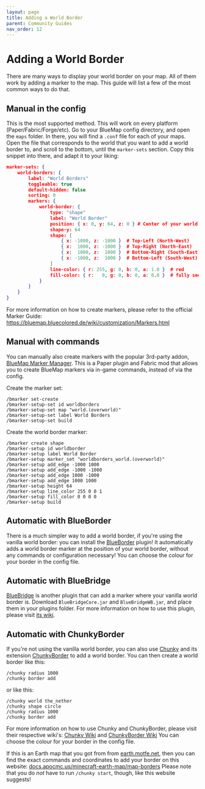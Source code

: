 ```yaml
---
layout: page
title: Adding a World Border
parent: Community Guides
nav_order: 12
---
```

# Adding a World Border

There are many ways to display your world border on your map.
All of them work by adding a marker to the map.
This guide will list a few of the most common ways to do that.

## Manual in the config
This is the most supported method. This will work on every platform (Paper/Fabric/Forge/etc).
Go to your BlueMap config directory, and open the `maps` folder.
In there, you will find a `.conf` file for each of your maps.
Open the file that corresponds to the world that you want to add a world border to, and scroll to the bottom, until the `marker-sets` section.
Copy this snippet into there, and adapt it to your liking:
```json
marker-sets: {
	world-borders: {
		label: "World Borders"
		toggleable: true
		default-hidden: false
		sorting: 0
		markers: {
			world-border: {
				type: "shape"
				label: "World Border"
				position: { x: 0, y: 64, z: 0 }	# Center of your world
				shape-y: 64
				shape: [
					{ x: -1000, z: -1000 }	# Top-Left (North-West)
					{ x:  1000, z: -1000 }	# Top-Right (North-East)
					{ x:  1000, z:  1000 }	# Bottom-Right (South-East)
					{ x: -1000, z:  1000 }	# Bottom-Left (South-West)
				]
				line-color: { r: 255, g: 0, b: 0, a: 1.0 }	# red
				fill-color: { r:   0, g: 0, b: 0, a: 0.0 }	# fully see-through
			}
		}
	}
}
```
For more information on how to create markers, please refer to the official Marker Guide: https://bluemap.bluecolored.de/wiki/customization/Markers.html

## Manual with commands
You can manually also create markers with the popular 3rd-party addon, [BlueMap Marker Manager](https://modrinth.com/plugin/bmarker).
This is a Paper plugin and Fabric mod that allows you to create BlueMap markers via in-game commands, instead of via the config.

Create the marker set:
```
/bmarker set-create
/bmarker-setup-set id worldborders
/bmarker-setup-set map "world.(overworld)"
/bmarker-setup-set label World Borders
/bmarker-setup-set build
```

Create the world border marker:
```
/bmarker create shape
/bmarker-setup id worldborder
/bmarker-setup label World Border
/bmarker-setup marker_set "worldborders_world.(overworld)"
/bmarker-setup add_edge -1000 1000
/bmarker-setup add_edge -1000 -1000
/bmarker-setup add_edge 1000 -1000
/bmarker-setup add_edge 1000 1000
/bmarker-setup height 64
/bmarker-setup line_color 255 0 0 1
/bmarker-setup fill_color 0 0 0 0
/bmarker-setup build
```

## Automatic with BlueBorder
There is a much simpler way to add a world border, if you're using the vanilla world border: you can install the [BlueBorder](https://github.com/pop4959/BlueBorder) plugin!
It automatically adds a world border marker at the position of your world border, without any commands or configuration necessary!
You can choose the colour for your border in the config file.

## Automatic with BlueBridge
[BlueBridge](https://github.com/Mark-225/BlueBridge) is another plugin that can add a marker where your vanilla world border is.
Download `BlueBridgeCore.jar` and `BlueBridgeWB.jar`, and place them in your plugins folder.
For more information on how to use this plugin, please visit [its wiki](https://github.com/Mark-225/BlueBridge/wiki/Usage).

## Automatic with ChunkyBorder
If you're not using the vanilla world border, you can also use [Chunky](https://modrinth.com/plugin/chunky) and its extension [ChunkyBorder](https://modrinth.com/plugin/chunkyborder) to add a world border. 
You can then create a world border like this:
```
/chunky radius 1000
/chunky border add
```
or like this:
```
/chunky world the_nether
/chunky shape circle
/chunky radius 1000
/chunky border add
```
For more information on how to use Chunky and ChunkyBorder, please visit their respective wiki's: [Chunky Wiki](https://github.com/pop4959/Chunky/wiki) and [ChunkyBorder Wiki](https://github.com/pop4959/ChunkyBorder/wiki)
You can choose the colour for your border in the config file.

If this is an Earth map that you got from from [earth.motfe.net](https://earth.motfe.net/), then you can find the exact commands and coordinates to add your border on this website: [docs.apocmc.us/minecraft-earth-map/map-borders](https://docs.apocmc.us/minecraft-earth-map/map-borders#id-1-500-scale-map)
Please note that you do _not_ have to run `/chunky start`, though, like this website suggests!
